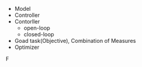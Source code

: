 - Model
- Controller
- Contorller
	- open-loop
	- closed-loop
- Goad task(Objective), Combination of Measures
- Optimizer

F